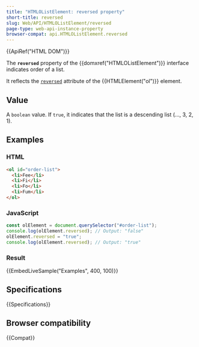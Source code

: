 ```yaml
---
title: "HTMLOListElement: reversed property"
short-title: reversed
slug: Web/API/HTMLOListElement/reversed
page-type: web-api-instance-property
browser-compat: api.HTMLOListElement.reversed
---
```


{{ApiRef("HTML DOM")}}

The **`reversed`** property of the {{domxref("HTMLOListElement")}} interface indicates order of a list.

It reflects the [`reversed`](/en-US/docs/Web/HTML/Reference/Element/ol#reversed) attribute of the {{HTMLElement("ol")}} element.

## Value

A `boolean` value. If `true`, it indicates that the list is a descending list (..., 3, 2, 1).

## Examples

### HTML

```html
<ol id="order-list">
  <li>Fee</li>
  <li>Fi</li>
  <li>Fo</li>
  <li>Fum</li>
</ol>
```

### JavaScript

```js
const olElement = document.querySelector("#order-list");
console.log(olElement.reversed); // Output: "false"
olElement.reversed = "true";
console.log(olElement.reversed); // Output: "true"
```

### Result

{{EmbedLiveSample("Examples", 400, 100)}}

## Specifications

{{Specifications}}

## Browser compatibility

{{Compat}}
